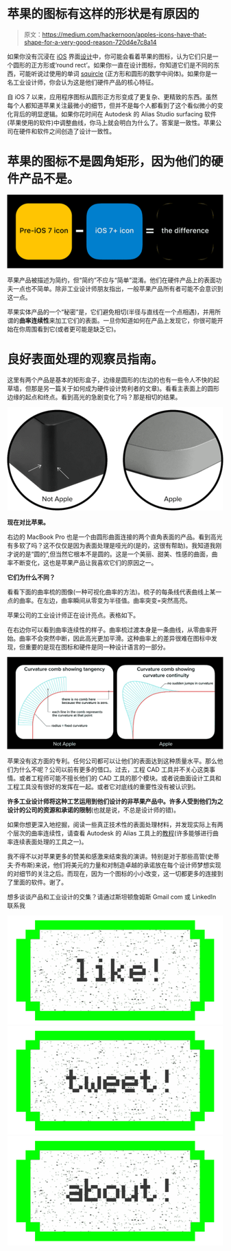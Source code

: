# 苹果的图标有这样的形状是有原因的

> 原文：<https://medium.com/hackernoon/apples-icons-have-that-shape-for-a-very-good-reason-720d4e7c8a14>

如果你没有沉浸在 [iOS](https://hackernoon.com/tagged/ios) 界面[设计](https://hackernoon.com/tagged/design)中，你可能会看着苹果的图标，认为它们只是一个圆形的正方形或‘round rect’。如果你一直在设计图标，你知道它们是不同的东西，可能听说过使用的单词 [squircle](https://applypixels.com/the-hunt-for-the-squircle/) (正方形和圆形的数学中间体)。如果你是一名工业设计师，你会认为这是他们硬件产品的核心特征。

自 iOS 7 以来，应用程序图标从圆形正方形变成了更复杂、更精致的东西。虽然每个人都知道苹果关注最微小的细节，但并不是每个人都看到了这个看似微小的变化背后的明显逻辑。如果你花时间在 Autodesk 的 Alias Studio surfacing 软件(苹果使用的软件)中调整曲线，你马上就会明白为什么了。答案是一致性。苹果公司在硬件和软件之间创造了设计一致性。

# 苹果的图标不是圆角矩形，因为他们的硬件产品不是。

![](img/01c0680f70f93036c4ff056e9af9160e.png)

苹果产品被描述为简约，但“简约”不应与“简单”混淆。他们在硬件产品上的表面功夫一点也不简单。除非工业设计师朋友指出，一般苹果产品所有者可能不会意识到这一点。

苹果实体产品的一个“秘密”是，它们避免相切(半径与直线在一个点相遇)，并用所谓的**曲率连续性**来加工它们的表面。一旦你知道如何在产品上发现它，你很可能开始在你周围看到它(或者更可能是缺乏它)。

# **良好表面处理的观察员指南。**

这里有两个产品是基本的矩形盒子，边缘是圆形的(左边的也有一些令人不快的起草墙，但那是另一篇关于如何成为硬件设计势利者的文章)。看看主表面上的圆形边缘的起点和终点。看到高光的急剧变化了吗？那是相切的结果。

![](img/61c62ac7d5a66f13f78232820e7fcb14.png)

**现在对比苹果。**

右边的 MacBook Pro 也是一个由圆形曲面连接的两个直角表面的产品。看到高光有多软了吗？这不仅仅是因为表面处理是哑光的(是的，这很有帮助)。我知道我刚才说的是“圆的”,但当然它根本不是圆的。这是一个美丽、甜美、性感的曲面，曲率不断变化，这也是苹果产品让我喜欢它们的原因之一。

**它们为什么不同？**

看看下面的曲率梳的图像(一种可视化曲率的方法)。梳子的每条线代表曲线上某一点的曲率。在左边，曲率瞬间从零变为半径值。曲率突变=突然高亮。

苹果公司的工业设计师正在设计亮点。表格如下。

在右边你可以看到曲率连续性的样子。曲率梳过渡本身是一条曲线，从零曲率开始。曲率不会突然中断，因此高光更加平滑。这种曲率上的差异很难在图标中发现，但重要的是现在图标和硬件是同一种设计语言的一部分。

![](img/af299b108a3fe0446d0965aaff82c05d.png)

苹果没有这方面的专利。任何公司都可以让他们的表面达到这种质量水平。那么他们为什么不呢？公司以前有更多的借口。过去，工程 CAD 工具并不关心这类事情。或者工程师可能不擅长他们的 CAD 工具的那个模块。或者说曲面设计工具和工程工具没有很好的发挥在一起。或者它对底线的重要性没有被认识到。

**许多工业设计师将这种工艺运用到他们设计的非苹果产品中。许多人受到他们为之设计的公司的资源和承诺的限制**(也就是说，不总是设计师的错)。

如果你想更深入地挖掘，阅读一些真正技术性的表面处理材料，并发现实际上有两个层次的曲率连续性，请查看 Autodesk 的 Alias 工具上的[教程](https://knowledge.autodesk.com/support/alias-products/learn-explore/caas/CloudHelp/cloudhelp/2014/ENU/Alias/files/GUID-9DD73E22-A5EF-4952-BB84-2CEE2109993C-htm.html)(许多能够进行曲率连续表面处理的工具之一)。

我不得不以对苹果更多的赞美和感激来结束我的演讲。特别是对于那些高管(史蒂夫·乔布斯)来说，他们将美元的力量和对制造卓越的承诺放在每个设计师梦想实现的对细节的关注之后。而现在，因为一个图标的小小改变，这一切都更多的连接到了里面的软件。谢了。

想多谈谈产品和工业设计的交集？请通过斯坦顿詹姆斯 Gmail com 或 LinkedIn 联系我

[![](img/50ef4044ecd4e250b5d50f368b775d38.png)](http://bit.ly/HackernoonFB)[![](img/979d9a46439d5aebbdcdca574e21dc81.png)](https://goo.gl/k7XYbx)[![](img/2930ba6bd2c12218fdbbf7e02c8746ff.png)](https://goo.gl/4ofytp)
